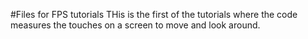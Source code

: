#Files for FPS tutorials
THis is the first of the tutorials where the code measures the touches on a screen to move and look around.
